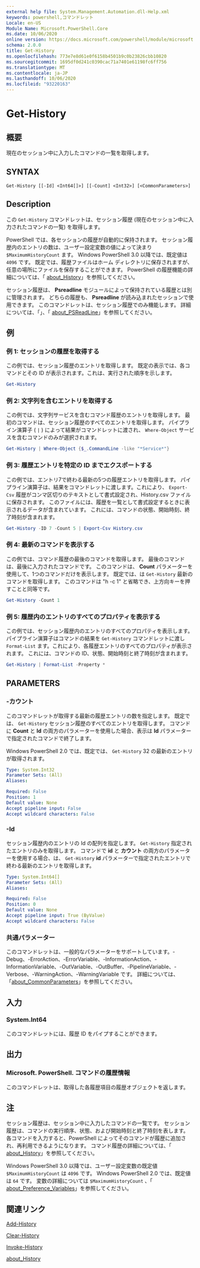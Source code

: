 ```yaml
---
external help file: System.Management.Automation.dll-Help.xml
keywords: powershell,コマンドレット
Locale: en-US
Module Name: Microsoft.PowerShell.Core
ms.date: 10/06/2020
online version: https://docs.microsoft.com/powershell/module/microsoft.powershell.core/get-history?view=powershell-6&WT.mc_id=ps-gethelp
schema: 2.0.0
title: Get-History
ms.openlocfilehash: 773e7e8d61e0f6158b4501b9c0b23826cbb10820
ms.sourcegitcommit: 1695df0d241c0390cac71a7401e61198fc6ff756
ms.translationtype: MT
ms.contentlocale: ja-JP
ms.lasthandoff: 10/06/2020
ms.locfileid: "93220163"
---
```

# Get-History

## 概要
現在のセッション中に入力したコマンドの一覧を取得します。

## SYNTAX

```
Get-History [[-Id] <Int64[]>] [[-Count] <Int32>] [<CommonParameters>]
```

## Description

この `Get-History` コマンドレットは、セッション履歴 (現在のセッション中に入力されたコマンドの一覧) を取得します。

PowerShell では、各セッションの履歴が自動的に保持されます。 セッション履歴内のエントリの数は、ユーザー設定変数の値によって決まり `$MaximumHistoryCount` ます。 Windows PowerShell 3.0 以降では、既定値は `4096` です。 既定では、履歴ファイルはホーム ディレクトリに保存されますが、任意の場所にファイルを保存することができます。 PowerShell の履歴機能の詳細については、「 [about_History](About/about_History.md)」を参照してください。

セッション履歴は、 **Psreadline** モジュールによって保持されている履歴とは別に管理されます。
どちらの履歴も、 **Psreadline** が読み込まれたセッションで使用できます。 このコマンドレットは、セッション履歴でのみ機能します。 詳細については、「」、「 [about_PSReadLine](../PSReadLine/About/about_PSReadLine.md)」を参照してください。

## 例

### 例 1: セッションの履歴を取得する

この例では、セッション履歴のエントリを取得します。 既定の表示では、各コマンドとその ID が表示されます。これは、実行された順序を示します。

```powershell
Get-History
```

### 例 2: 文字列を含むエントリを取得する

この例では、文字列サービスを含むコマンド履歴のエントリを取得します。 最初のコマンドは、セッション履歴のすべてのエントリを取得します。 パイプライン演算子 ( `|` ) によって結果がコマンドレットに渡され、 `Where-Object` サービスを含むコマンドのみが選択されます。

```powershell
Get-History | Where-Object {$_.CommandLine -like "*Service*"}
```

### 例 3: 履歴エントリを特定の ID までエクスポートする

この例では、エントリ7で終わる最新の5つの履歴エントリを取得します。 パイプライン演算子は、結果をコマンドレットに渡します。これにより、 `Export-Csv` 履歴がコンマ区切りのテキストとして書式設定され、History.csv ファイルに保存されます。 このファイルには、履歴を一覧として書式設定するときに表示されるデータが含まれています。 これには、コマンドの状態、開始時刻、終了時刻が含まれます。

```powershell
Get-History -ID 7 -Count 5 | Export-Csv History.csv
```

### 例 4: 最新のコマンドを表示する

この例では、コマンド履歴の最後のコマンドを取得します。 最後のコマンドは、最後に入力されたコマンドです。 このコマンドは、 **Count** パラメーターを使用して、1つのコマンドだけを表示します。 既定では、は `Get-History` 最新のコマンドを取得します。 このコマンドは "h -c 1" と省略でき、上方向キーを押すことと同等です。

```powershell
Get-History -Count 1
```

### 例 5: 履歴内のエントリのすべてのプロパティを表示する

この例では、セッション履歴内のエントリのすべてのプロパティを表示します。 パイプライン演算子はコマンドの結果を `Get-History` コマンドレットに渡し `Format-List` ます。これにより、各履歴エントリのすべてのプロパティが表示されます。 これには、コマンドの ID、状態、開始時刻と終了時刻が含まれます。

```powershell
Get-History | Format-List -Property *
```

## PARAMETERS

### -カウント

このコマンドレットが取得する最新の履歴エントリの数を指定します。 既定では、 `Get-History` セッション履歴のすべてのエントリを取得します。 コマンドに **Count** と **Id** の両方のパラメーターを使用した場合、表示は **Id** パラメーターで指定されたコマンドで終了します。

Windows PowerShell 2.0 では、既定では、 `Get-History` 32 の最新のエントリが取得されます。

```yaml
Type: System.Int32
Parameter Sets: (All)
Aliases:

Required: False
Position: 1
Default value: None
Accept pipeline input: False
Accept wildcard characters: False
```

### -Id

セッション履歴内のエントリの Id の配列を指定します。 `Get-History` 指定されたエントリのみを取得します。 コマンドで **id** と **カウント** の両方のパラメーターを使用する場合、は、 `Get-History` **id** パラメーターで指定されたエントリで終わる最新のエントリを取得します。

```yaml
Type: System.Int64[]
Parameter Sets: (All)
Aliases:

Required: False
Position: 0
Default value: None
Accept pipeline input: True (ByValue)
Accept wildcard characters: False
```

### 共通パラメーター

このコマンドレットは、一般的なパラメーターをサポートしています。-Debug、-ErrorAction、-ErrorVariable、-InformationAction、-InformationVariable、-OutVariable、-OutBuffer、-PipelineVariable、-Verbose、-WarningAction、-WarningVariable です。 詳細については、「[about_CommonParameters](https://go.microsoft.com/fwlink/?LinkID=113216)」を参照してください。

## 入力

### System.Int64

このコマンドレットには、履歴 ID をパイプすることができます。

## 出力

### Microsoft. PowerShell. コマンドの履歴情報

このコマンドレットは、取得した各履歴項目の履歴オブジェクトを返します。

## 注

セッション履歴は、セッション中に入力したコマンドの一覧です。 セッション履歴は、コマンドの実行順序、状態、および開始時刻と終了時刻を表します。 各コマンドを入力すると、PowerShell によってそのコマンドが履歴に追加され、再利用できるようになります。 コマンド履歴の詳細については、「 [about_History](About/about_History.md)」を参照してください。

Windows PowerShell 3.0 以降では、ユーザー設定変数の既定値 `$MaximumHistoryCount` は `4096` です。 Windows PowerShell 2.0 では、既定値は `64` です。 変数の詳細については `$MaximumHistoryCount` 、「 [about_Preference_Variables](About/about_Preference_Variables.md)」を参照してください。

## 関連リンク

[Add-History](Add-History.md)

[Clear-History](Clear-History.md)

[Invoke-History](Invoke-History.md)

[about_History](About/about_History.md)
